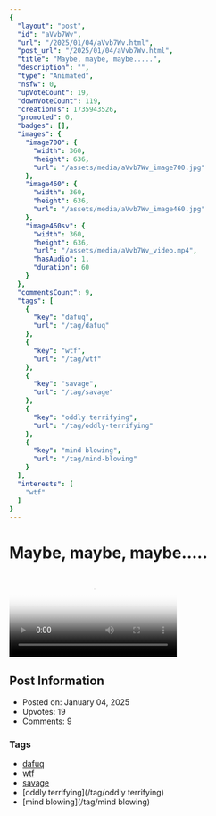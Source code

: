 ```yaml
---
{
  "layout": "post",
  "id": "aVvb7Wv",
  "url": "/2025/01/04/aVvb7Wv.html",
  "post_url": "/2025/01/04/aVvb7Wv.html",
  "title": "Maybe, maybe, maybe.....",
  "description": "",
  "type": "Animated",
  "nsfw": 0,
  "upVoteCount": 19,
  "downVoteCount": 119,
  "creationTs": 1735943526,
  "promoted": 0,
  "badges": [],
  "images": {
    "image700": {
      "width": 360,
      "height": 636,
      "url": "/assets/media/aVvb7Wv_image700.jpg"
    },
    "image460": {
      "width": 360,
      "height": 636,
      "url": "/assets/media/aVvb7Wv_image460.jpg"
    },
    "image460sv": {
      "width": 360,
      "height": 636,
      "url": "/assets/media/aVvb7Wv_video.mp4",
      "hasAudio": 1,
      "duration": 60
    }
  },
  "commentsCount": 9,
  "tags": [
    {
      "key": "dafuq",
      "url": "/tag/dafuq"
    },
    {
      "key": "wtf",
      "url": "/tag/wtf"
    },
    {
      "key": "savage",
      "url": "/tag/savage"
    },
    {
      "key": "oddly terrifying",
      "url": "/tag/oddly-terrifying"
    },
    {
      "key": "mind blowing",
      "url": "/tag/mind-blowing"
    }
  ],
  "interests": [
    "wtf"
  ]
}
---
```


# Maybe, maybe, maybe.....

<video controls playsinline loop poster="/assets/media/aVvb7Wv_image460.jpg">
  <source src="/assets/media/aVvb7Wv_video.mp4" type="video/mp4">
  Your browser does not support the video tag.
</video>

## Post Information

- Posted on: January 04, 2025
- Upvotes: 19
- Comments: 9

### Tags

- [dafuq](/tag/dafuq)
- [wtf](/tag/wtf)
- [savage](/tag/savage)
- [oddly terrifying](/tag/oddly terrifying)
- [mind blowing](/tag/mind blowing)
